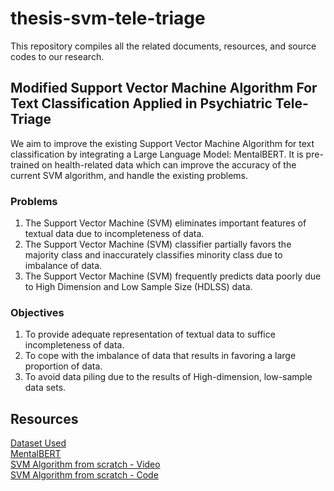 # thesis-svm-tele-triage
This repository compiles all the related documents, resources, and source codes to our research.

## Modified Support Vector Machine Algorithm For Text Classification Applied in Psychiatric Tele-Triage
We aim to improve the existing Support Vector Machine Algorithm for text classification by integrating a Large Language Model: MentalBERT. It is pre-trained on health-related data which can improve the accuracy of the current SVM algorithm, and handle the existing problems.

### Problems
1. The Support Vector Machine (SVM) eliminates important features of textual data due to incompleteness of data. <br>
2. The Support Vector Machine (SVM) classifier partially favors the majority class and inaccurately classifies minority class due to imbalance of data. <br>
3. The Support Vector Machine (SVM) frequently predicts data poorly due to High Dimension and Low Sample Size (HDLSS) data.

### Objectives
1. To provide adequate representation of textual data to suffice incompleteness of data.
2. To cope with the imbalance of data that results in favoring a large proportion of data.
3. To avoid data piling due to the results of High-dimension, low-sample data sets.

## Resources
[Dataset Used](https://zenodo.org/records/2667859#.YCwdTR1OlQI) <br>
[MentalBERT](https://arxiv.org/abs/2110.15621)<br>
[SVM Algorithm from scratch - Video](https://www.youtube.com/watch?v=UX0f9BNBcsY)<br>
[SVM Algorithm from scratch - Code](https://github.com/patrickloeber/MLfromscratch/blob/master/mlfromscratch/svm.py)<br>